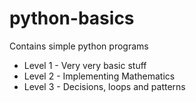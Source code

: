 # python-basics
Contains simple python programs

* Level 1 - Very very basic stuff
* Level 2 - Implementing Mathematics
* Level 3 - Decisions, loops and patterns
